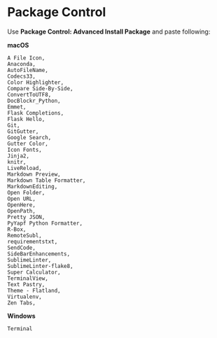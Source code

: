 # Package Control

Use **Package Control: Advanced Install Package** and paste following:

__macOS__

```
A File Icon,
Anaconda,
AutoFileName,
Codecs33,
Color Highlighter,
Compare Side-By-Side,
ConvertToUTF8,
DocBlockr_Python,
Emmet,
Flask Completions,
Flask Hello,
Git,
GitGutter,
Google Search,
Gutter Color,
Icon Fonts,
Jinja2,
knitr,
LiveReload,
Markdown Preview,
Markdown Table Formatter,
MarkdownEditing,
Open Folder,
Open URL,
OpenHere,
OpenPath,
Pretty JSON,
PyYapf Python Formatter,
R-Box,
RemoteSubl,
requirementstxt,
SendCode,
SideBarEnhancements,
SublimeLinter,
SublimeLinter-flake8,
Super Calculator,
TerminalView,
Text Pastry,
Theme - Flatland,
Virtualenv,
Zen Tabs,
```

__Windows__

```
Terminal
```
